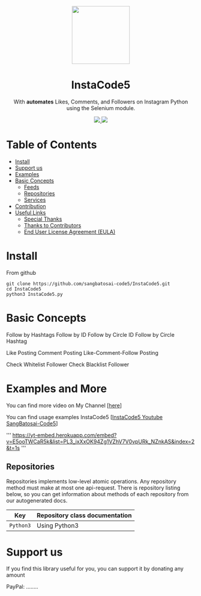 <p align="center">
  <img src="https://cloud.githubusercontent.com/assets/1809268/15931032/2792427e-2e56-11e6-831e-ffab238cc4a2.png" width="154">
  <h1 align="center">InstaCode5</h1>
  <p align="center">With <b>automates</b> Likes, Comments, and Followers on Instagram Python using the Selenium module.<p>
  <p align="center">
    <a href="https://github.com/sangbatosai-code5/InstaCode5/blob/master/LICENSE.md">
      <img src="https://img.shields.io/badge/license-GPLv3-blue.svg" />
    </a>
    <a href="https://github.com/SeleniumHQ/selenium">
      <img src="https://img.shields.io/badge/built%20with-Selenium-yellow.svg" />
    </a>


  </p>
</p>

# Table of Contents

- [Install](#install)
- [Support us](#support-us)
- [Examples](#examples-and-more)
- [Basic Concepts](#basic-concepts)
  - [Feeds](#feeds)
  - [Repositories](#repositories)
  - [Services](#services)
- [Contribution](#contribution)
- [Useful Links](#useful-links)
  - [Special Thanks](#special-thanks)
  - [Thanks to Contributors](#thanks-to-contributors)
  - [End User License Agreement (EULA)](#end-user-license-agreement-eula)
  
  
# Install

From github

```
git clone https://github.com/sangbatosai-code5/InstaCode5.git
cd InstaCode5
python3 InstaCode5.py
```

# Basic Concepts
Follow by Hashtags
Follow by ID
Follow by Circle ID
Follow by Circle Hashtag

Like Posting
Comment Posting
Like-Comment-Follow Posting

Check Whitelist Follower
Check Blacklist Follower

# Examples and More
You can find more video on My Channel [[here](https://www.youtube.com/channel/UChyUVyu6mKbnWup7yePQpzA)]

You can find usage examples InstaCode5
[[InstaCode5 Youtube SangBatosai-Code5](https://www.youtube.com/playlist?list=PL3_ixXxOK94Zg1VZhV7V0vpURk_NZnkAS)]

'''
 https://yt-embed.herokuapp.com/embed?v=E5ooTWCaR5k&list=PL3_ixXxOK94Zg1VZhV7V0vpURk_NZnkAS&index=2&t=1s
'''

## Repositories
Repositories implements low-level atomic operations. Any repository method must make at most one api-request. There is repository listing below, so you can get information about methods of each repository from our autogenerated docs.

| Key              | Repository class documentation                                                                                                                                          |
| ---------------- | ----------------------------------------------------------------------------------------------------------------------------------------------------------------------- |
| `Python3`        | Using Python3               |


# Support us

If you find this library useful for you, you can support it by donating any amount

PayPal: ........
